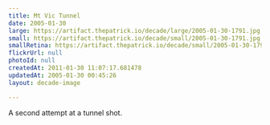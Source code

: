 ```yaml
---
title: Mt Vic Tunnel
date: 2005-01-30
large: https://artifact.thepatrick.io/decade/large/2005-01-30-1791.jpg
small: https://artifact.thepatrick.io/decade/small/2005-01-30-1791.jpg
smallRetina: https://artifact.thepatrick.io/decade/small/2005-01-30-1791@2x.jpg
flickrUrl: null
photoId: null
createdAt: 2011-01-30 11:07:17.681478
updatedAt: 2005-01-30 00:45:26
layout: decade-image

---
```

A second attempt at a tunnel shot.
